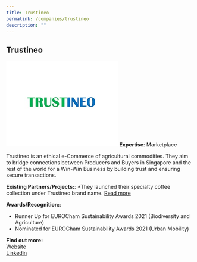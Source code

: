 ```yaml
---
title: Trustineo
permalink: /companies/trustineo
description: ""
---
```

## Trustineo

![Alt text for image on Isomer site](/images/companies/trustineo1.jpg)
**Expertise**: Marketplace

Trustineo is an ethical e-Commerce of agricultural commodities. 
They aim to bridge connections between Producers and Buyers in Singapore and the rest of the world for a Win-Win Business by building trust and ensuring secure transactions. 

**Existing Partners/Projects:**:
*They launched their specialty coffee collection under Trustineo brand name.  [Read more](https://www.linkedin.com/pulse/trustineo-specialty-coffee-eric-ouedraogo/)

**Awards/Recognition:**:
* Runner Up for EUROCham Sustainability Awards 2021 (Biodiversity and Agriculture)
* Nominated for EUROCham Sustainability Awards 2021 (Urban Mobility)


**Find out more:** \
[Website](https://www.trustineo.net/)\
[Linkedin]( https://www.linkedin.com/company/trustineo-international/)